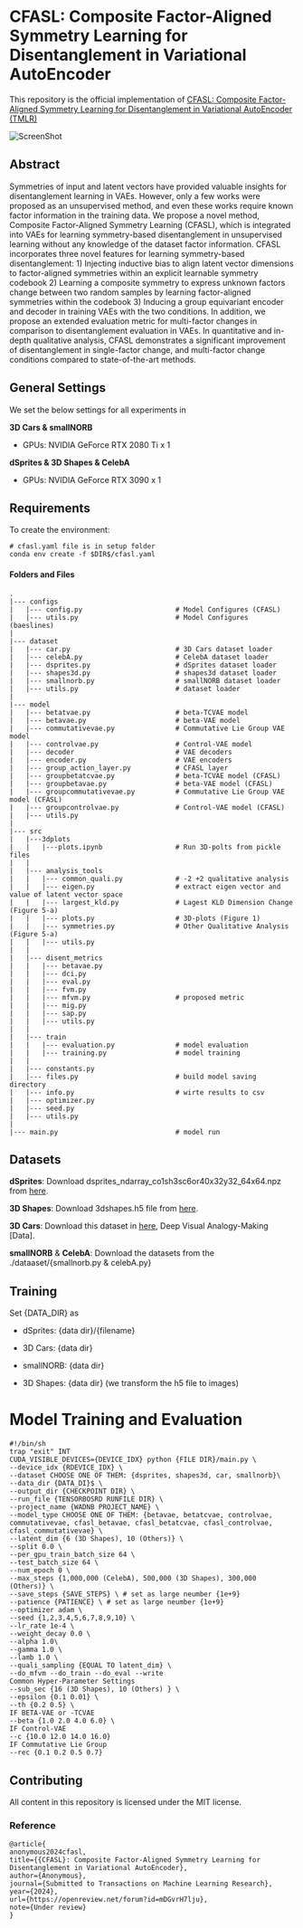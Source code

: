# CFASL: Composite Factor-Aligned Symmetry Learning for Disentanglement in Variational AutoEncoder

This repository is the official implementation of [CFASL: Composite Factor-Aligned Symmetry Learning for Disentanglement in Variational AutoEncoder (TMLR)](https://openreview.net/forum?id=mDGvrH7lju)

![ScreenShot](./figs/overview_01.jpg)

## Abstract

Symmetries of input and latent vectors have provided valuable insights for disentanglement
learning in VAEs. However, only a few works were proposed as an unsupervised method,
and even these works require known factor information in the training data. We propose a
novel method, Composite Factor-Aligned Symmetry Learning (CFASL), which is integrated
into VAEs for learning symmetry-based disentanglement in unsupervised learning without
any knowledge of the dataset factor information. CFASL incorporates three novel features
for learning symmetry-based disentanglement: 1) Injecting inductive bias to align latent
vector dimensions to factor-aligned symmetries within an explicit learnable symmetry codebook 2) Learning a composite symmetry to express unknown factors change between two
random samples by learning factor-aligned symmetries within the codebook 3) Inducing a
group equivariant encoder and decoder in training VAEs with the two conditions. In addition,
we propose an extended evaluation metric for multi-factor changes in comparison
to disentanglement evaluation in VAEs. In quantitative and in-depth qualitative analysis,
CFASL demonstrates a significant improvement of disentanglement in single-factor change,
and multi-factor change conditions compared to state-of-the-art methods.

## General Settings
We set the below settings for all experiments in

**3D Cars & smallNORB**

* GPUs: NVIDIA GeForce RTX 2080 Ti x 1

**dSprites & 3D Shapes & CelebA**

* GPUs: NVIDIA GeForce RTX 3090 x 1

## Requirements

To create the environment:
    
    # cfasl.yaml file is in setup folder
    conda env create -f $DIR$/cfasl.yaml
    

#### Folders and Files
    .
    |--- configs
    |   |--- config.py                       # Model Configures (CFASL)
    |   |--- utils.py                        # Model Configures (baeslines)
    |
    |--- dataset
    |   |--- car.py                          # 3D Cars dataset loader
    |   |--- celebA.py                       # CelebA dataset loader
    |   |--- dsprites.py                     # dSprites dataset loader
    |   |--- shapes3d.py                     # shapes3d dataset loader
    |   |--- smallnorb.py                    # smallNORB dataset loader
    |   |--- utils.py                        # dataset loader
    |
    |--- model
    |   |--- betatvae.py                     # beta-TCVAE model
    |   |--- betavae.py                      # beta-VAE model
    |   |--- commutativevae.py               # Commutative Lie Group VAE model
    |   |--- controlvae.py                   # Control-VAE model
    |   |--- decoder                         # VAE decoders
    |   |--- encoder.py                      # VAE encoders
    |   |--- group_action_layer.py           # CFASL layer
    |   |--- groupbetatcvae.py               # beta-TCVAE model (CFASL)
    |   |--- groupbetavae.py                 # beta-VAE model (CFASL)
    |   |--- groupcommutativevae.py          # Commutative Lie Group VAE model (CFASL)
    |   |--- groupcontrolvae.py              # Control-VAE model (CFASL)
    |   |--- utils.py  
    | 
    |--- src
    |   |---3dplots
    |   |   |---plots.ipynb                  # Run 3D-polts from pickle files
    |   |
    |   |--- analysis_tools
    |   |   |--- common_quali.py             # -2 +2 qualitative analysis
    |   |   |--- eigen.py                    # extract eigen vector and value of latent vector space
    |   |   |--- largest_kld.py              # Lagest KLD Dimension Change (Figure 5-a)
    |   |   |--- plots.py                    # 3D-plots (Figure 1)
    |   |   |--- symmetries.py               # Other Qualitative Analysis (Figure 5-a)
    |   |   |--- utils.py
    |   |
    |   |--- disent_metrics                  
    |   |   |--- betavae.py                  
    |   |   |--- dci.py 
    |   |   |--- eval.py 
    |   |   |--- fvm.py 
    |   |   |--- mfvm.py                     # proposed metric
    |   |   |--- mig.py 
    |   |   |--- sap.py 
    |   |   |--- utils.py 
    |   |
    |   |--- train                  
    |   |   |--- evaluation.py               # model evaluation
    |   |   |--- training.py                 # model training
    |   |
    |   |--- constants.py
    |   |--- files.py                        # build model saving directory
    |   |--- info.py                         # wirte results to csv
    |   |--- optimizer.py   
    |   |--- seed.py 
    |   |--- utils.py             
    |
    |--- main.py                             # model run


## Datasets


 **dSprites**:
 Download dsprites_ndarray_co1sh3sc6or40x32y32_64x64.npz from [here](https://github.com/deepmind/dsprites-dataset).
 
 **3D Shapes**:
 Download 3dshapes.h5 file from [here](https://github.com/deepmind/3d-shapes).
 
 **3D Cars**: 
 Download this dataset in [here](http://www.scottreed.info/), Deep Visual Analogy-Making [Data].
 
 **smallNORB** & **CelebA**:
 Download the datasets from the ./dataaset/{smallnorb.py & celebA.py}
 
 
 
## Training

Set {DATA_DIR} as

* dSprites: {data dir}/{filename}

* 3D Cars: {data dir}

* smallNORB: {data dir}

* 3D Shapes: {data dir} (we transform the h5 file to images)

# Model Training and Evaluation

    #!/bin/sh
    trap "exit" INT
    CUDA_VISIBLE_DEVICES={DEVICE_IDX} python {FILE DIR}/main.py \
    --device_idx {RDEVICE_IDX} \
    --dataset CHOOSE ONE OF THEM: {dsprites, shapes3d, car, smallnorb}\
    --data_dir {DATA_DI}$ \
    --output_dir {CHECKPOINT DIR} \
    --run_file {TENSORBOSRD RUNFILE DIR} \
    --project_name {WADNB PROJECT_NAME} \
    --model_type CHOOSE ONE OF THEM: {betavae, betatcvae, controlvae, commutativevae, cfasl_betavae, cfasl_betatcvae, cfasl_controlvae, cfasl_commutativevae} \
    --latent_dim {6 (3D Shapes), 10 (Others)} \
    --split 0.0 \
    --per_gpu_train_batch_size 64 \
    --test_batch_size 64 \
    --num_epoch 0 \
    --max_steps {1,000,000 (CelebA), 500,000 (3D Shapes), 300,000 (Others)} \
    --save_steps {SAVE_STEPS} \ # set as large neumber {1e+9}
    --patience {PATIENCE} \ # set as large neumber {1e+9}
    --optimizer adam \
    --seed {1,2,3,4,5,6,7,8,9,10} \
    --lr_rate 1e-4 \
    --weight_decay 0.0 \
    --alpha 1.0\
    --gamma 1.0 \
    --lamb 1.0 \
    --quali_sampling {EQUAL TO latent_dim} \
    --do_mfvm --do_train --do_eval --write 
    Common Hyper-Parameter Settings
    --sub_sec {16 (3D Shapes), 10 (Others) } \
    --epsilon {0.1 0.01} \
    --th {0.2 0.5} \
    IF BETA-VAE or -TCVAE
    --beta {1.0 2.0 4.0 6.0} \
    IF Control-VAE
    --c {10.0 12.0 14.0 16.0}
    IF Commutative Lie Group
    --rec {0.1 0.2 0.5 0.7}


## Contributing

All content in this repository is licensed under the MIT license.

### Reference

    @article{
    anonymous2024cfasl,
    title={{CFASL}: Composite Factor-Aligned Symmetry Learning for Disentanglement in Variational AutoEncoder},
    author={Anonymous},
    journal={Submitted to Transactions on Machine Learning Research},
    year={2024},
    url={https://openreview.net/forum?id=mDGvrH7lju},
    note={Under review}
    }